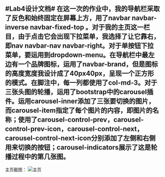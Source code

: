 #Lab4设计文档#
在这一次的作业中，我的导航栏采取了反色和始终固定在屏幕上方，用了navbar navbar-inverse navbar-fixed-top 。对于我的主页这一栏目，由于点击它会出现下拉菜单，我选择了让它靠右，即nav navbar-nav  navbar-right。对于单按钮下拉菜单，要运用到dropdown-menu。在导航栏中最左边有一个品牌图标，运用了navbar-brand，但是图标的高度宽度我设计成了40px40px，呈现一个正方形的模式。在脚注中，每一列都使用了col-md-3。对于三张头图的轮播，运用了bootstrap中的carousel插件。运用carousel-inner添加了三张要切换的图片，而carousel-item指定了每个图片的内容，即图片的名称；使用了carousel-control-prev，carousel-control-prev-icon，carousel-control-next，carousel-control-next-icon分别添加了左侧和右侧用来切换的按钮；carousel-indicators展示了这是轮播过程中的第几张图。
-----------------
主页截图：
![主页](主页.png)